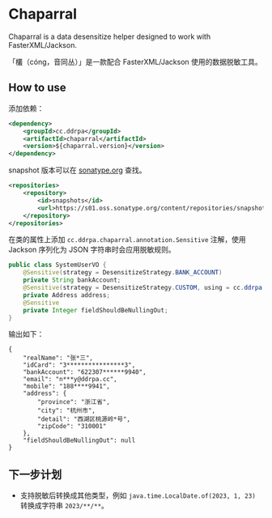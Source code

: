 # Chaparral

Chaparral is a data desensitize helper designed to work with FasterXML/Jackson.

「欉（cóng，音同丛）」是一款配合 FasterXML/Jackson 使用的数据脱敏工具。

## How to use

添加依赖：

```xml
<dependency>
    <groupId>cc.ddrpa</groupId>
    <artifactId>chaparral</artifactId>
    <version>${chaparral.version}</version>
</dependency>
```

snapshot 版本可以在 [sonatype.org](https://s01.oss.sonatype.org/#nexus-search;quick~cc.ddrpa) 查找。

```xml
<repositories>
    <repository>
        <id>snapshots</id>
        <url>https://s01.oss.sonatype.org/content/repositories/snapshots/</url>
    </repository>
</repositories>
```

在类的属性上添加 `cc.ddrpa.chaparral.annotation.Sensitive` 注解，使用 Jackson 序列化为 JSON 字符串时会应用脱敏规则。

```java
public class SystemUserVO {
    @Sensitive(strategy = DesensitizeStrategy.BANK_ACCOUNT)
    private String bankAccount;
    @Sensitive(strategy = DesensitizeStrategy.CUSTOM, using = cc.ddrpa.chaparral.howto.CustomAddressHandler.class)
    private Address address;
    @Sensitive
    private Integer fieldShouldBeNullingOut;
}
```

输出如下：

```text
{
    "realName": "张*三",
    "idCard": "3****************3",
    "bankAccount": "622307******9940",
    "email": "n***y@ddrpa.cc",
    "mobile": "188****9941",
    "address": {
        "province": "浙江省",
        "city": "杭州市",
        "detail": "西湖区桃源岭*号",
        "zipCode": "310001"
    },
    "fieldShouldBeNullingOut": null
}
```

## 下一步计划

- 支持脱敏后转换成其他类型，例如 `java.time.LocalDate.of(2023, 1, 23)` 转换成字符串 `2023/**/**`。
